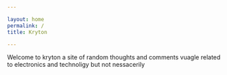 ```yaml
---

layout: home
permalink: /
title: Kryton

---
```


Welcome to kryton a site of random thoughts and comments vuagle related to electronics and technoligy but not nessacerily   